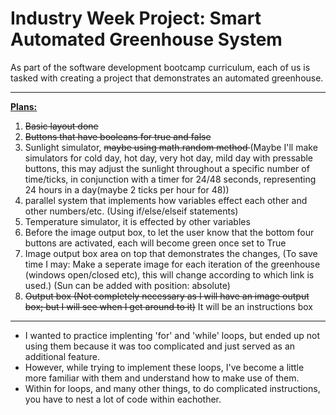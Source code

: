 <h1>Industry Week Project: Smart Automated Greenhouse System</h1>
As part of the software development bootcamp curriculum, each of us is tasked with creating a project that demonstrates an automated greenhouse.
<br>
<hr>
<strong><u>Plans:</u></strong>
<ol>
<li><s>Basic layout done</s></li>
<li><s> Buttons that have booleans for true and false</s></li>
<li>Sunlight simulator, <s>maybe using math.random method </s>(Maybe I'll make simulators for cold day, hot day, very hot day, mild day with pressable buttons, this may adjust the sunlight throughout a specific number of time/ticks, in conjunction with a timer for 24/48 seconds, representing 24 hours in a day(maybe 2 ticks per hour for 48)) </li>
<li>parallel system that implements how variables effect each other and other numbers/etc. (Using if/else/elseif statements) </li>
<li>Temperature simulator, it is effected by other variables</li>
  <li>Before the image output box, to let the user know that the bottom four buttons are activated, each will become green once set to True</li>
<li>Image output box area on top that demonstrates the changes, (To save time I may: Make a seperate image for each iteration of the greenhouse (windows open/closed etc), this will change according to which link is used.) (Sun can be added with position: absolute)</li>
<li><s>Output box (Not completely necessary as I will have an image output box; but I will see when I get around to it)</s> It will be an instructions box</li>
</ol> 
<hr>
<ul> 
<li>I wanted to practice implenting 'for' and 'while' loops, but ended up not using them because it was too complicated and just served as an additional feature.</li>
<li>However, while trying to implement these loops, I've become a little more familiar with them and understand how to make use of them.</li>
<li>Within for loops, and many other things, to do complicated instructions, you have to nest a lot of code within eachother. </li>